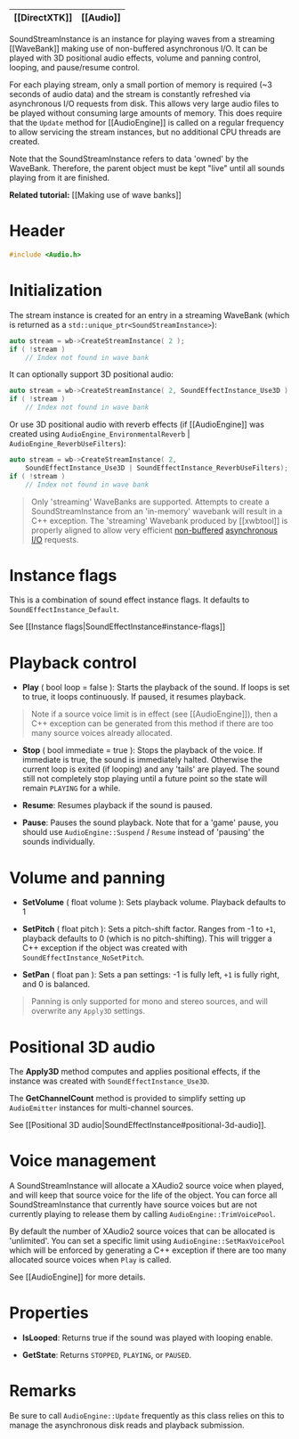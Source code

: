 |[[DirectXTK]]|[[Audio]]|
|---|---|

SoundStreamInstance is an instance for playing waves from a streaming [[WaveBank]] making use of non-buffered asynchronous I/O. It can be played with 3D positional audio effects, volume and panning control, looping, and pause/resume control.

For each playing stream, only a small portion of memory is required (~3 seconds of audio data) and the stream is constantly refreshed via asynchronous I/O requests from disk. This allows very large audio files to be played without consuming large amounts of memory. This does require that the ``Update`` method for [[AudioEngine]] is called on a regular frequency to allow servicing the stream instances, but no additional CPU threads are created.

Note that the SoundStreamInstance refers to data 'owned' by the WaveBank. Therefore, the parent object must be kept "live" until all sounds playing from it are finished.

**Related tutorial:** [[Making use of wave banks]]

# Header
```cpp
#include <Audio.h>
```

# Initialization

The stream instance is created for an entry in a streaming WaveBank (which is returned as a ``std::unique_ptr<SoundStreamInstance>``):

```cpp
auto stream = wb->CreateStreamInstance( 2 );
if ( !stream )
    // Index not found in wave bank
```

It can optionally support 3D positional audio:

```cpp
auto stream = wb->CreateStreamInstance( 2, SoundEffectInstance_Use3D );
if ( !stream )
    // Index not found in wave bank
```

Or use 3D positional audio with reverb effects (if [[AudioEngine]] was created using ``AudioEngine_EnvironmentalReverb`` | ``AudioEngine_ReverbUseFilters``):

```cpp
auto stream = wb->CreateStreamInstance( 2,
    SoundEffectInstance_Use3D | SoundEffectInstance_ReverbUseFilters);
if ( !stream )
    // Index not found in wave bank
```

> Only 'streaming' WaveBanks are supported. Attempts to create a SoundStreamInstance from an 'in-memory' wavebank will result in a C++ exception. The 'streaming' Wavebank produced by [[xwbtool]] is properly aligned to allow very efficient [non-buffered](https://docs.microsoft.com/en-us/windows/win32/fileio/file-buffering) [asynchronous I/O](https://docs.microsoft.com/en-us/windows/win32/fileio/synchronous-and-asynchronous-i-o) requests.

# Instance flags

This is a combination of sound effect instance flags. It defaults to ``SoundEffectInstance_Default``.

See [[Instance flags|SoundEffectInstance#instance-flags]]

#  Playback control

* **Play** ( bool loop = false ): Starts the playback of the sound. If loops is set to true, it loops continuously. If paused, it resumes playback.

> Note if a source voice limit is in effect (see [[AudioEngine]]), then a C++ exception can be generated from
> this method if there are too many source voices already allocated.

* **Stop** ( bool immediate = true ): Stops the playback of the voice. If immediate is true, the sound is immediately halted. Otherwise the current loop is exited (if looping) and any 'tails' are played. The sound still not completely stop playing until a future point so the state will remain ``PLAYING`` for a while.

* **Resume**: Resumes playback if the sound is paused.

* **Pause**: Pauses the sound playback. Note that for a 'game' pause, you should use ``AudioEngine::Suspend`` / ``Resume`` instead of 'pausing' the sounds individually.

# Volume and panning

* **SetVolume** ( float volume ): Sets playback volume. Playback defaults to 1

* **SetPitch** ( float pitch ): Sets a pitch-shift factor. Ranges from -1 to ``+1``, playback defaults to 0 (which is no pitch-shifting). This will trigger a C++ exception if the object was created with ``SoundEffectInstance_NoSetPitch``.

* **SetPan** ( float pan ): Sets a pan settings: -1 is fully left, ``+1`` is fully right, and 0 is balanced.

> Panning is only supported for mono and stereo sources, and will overwrite any ``Apply3D`` settings.

# Positional 3D audio

The **Apply3D** method computes and applies positional effects, if the instance was created with ``SoundEffectInstance_Use3D``.

The **GetChannelCount** method is provided to simplify setting up ``AudioEmitter`` instances for multi-channel sources.

See [[Positional 3D audio|SoundEffectInstance#positional-3d-audio]].

# Voice management

A SoundStreamInstance will allocate a XAudio2 source voice when played, and will keep that source voice for the life of the object. You can force all SoundStreamInstance that currently have source voices but are not currently playing to release them by calling ``AudioEngine::TrimVoicePool``.

By default the number of XAudio2 source voices that can be allocated is 'unlimited'. You can set a specific limit using ``AudioEngine::SetMaxVoicePool`` which will be enforced by generating a C++ exception if there are too many allocated source voices when ``Play`` is called.

See [[AudioEngine]] for more details.

# Properties

* **IsLooped**: Returns true if the sound was played with looping enable.

* **GetState**: Returns ``STOPPED``, ``PLAYING``, or ``PAUSED``.

# Remarks

Be sure to call ``AudioEngine::Update`` frequently as this class relies on this to manage the asynchronous disk reads and playback submission.
